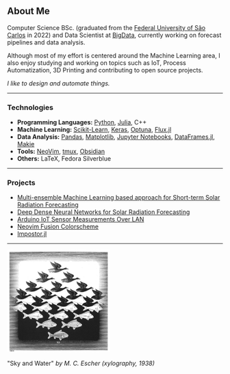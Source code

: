 ## About Me

Computer Science BSc. (graduated from the [Federal University of São Carlos](https://www.ufscar.br/) in 2022) and Data Scientist at [BigData](https://www.linkedin.com/company/big-data-brasil-/), currently working on forecast pipelines and data analysis.

Although most of my effort is centered around the Machine Learning area, I also enjoy studying and working on topics such as IoT, Process Automatization, 3D Printing and contributing to open source projects.

*I like to design and automate things.*

---------

### Technologies

- **Programming Languages:** [Python](https://www.python.org/), [Julia](https://julialang.org/), C++
- **Machine Learning:** [Scikit-Learn](https://scikit-learn.org/stable/index.html), [Keras](https://keras.io/), [Optuna](https://optuna.org/), [Flux.jl](https://fluxml.ai/Flux.jl/stable/)
- **Data Analysis:** [Pandas](https://pandas.pydata.org/), [Matplotlib](https://matplotlib.org/), [Jupyter Notebooks](https://jupyter.org/), [DataFrames.jl](https://dataframes.juliadata.org/stable/), [Makie](https://makie.juliaplots.org/stable/)
- **Tools:** [NeoVim](http://neovim.io/), [tmux](https://github.com/tmux/tmux), [Obsidian](https://obsidian.md/)
- **Others:** LaTeX, Fedora Silverblue

---------

### Projects

- [Multi-ensemble Machine Learning based approach for Short-term Solar Radiation Forecasting](https://github.com/lfenzo/ml-solar-sao-paulo)
- [Deep Dense Neural Networks for Solar Radiation Forecasting](https://github.com/lfenzo/dl-solar-sao-paulo)
- [Arduino IoT Sensor Measurements Over LAN](https://github.com/lfenzo/arduino-iot-temperature)
- [Neovim Fusion Colorscheme](https://github.com/lfenzo/fusion.nvim)
- [Impostor.jl](https://github.com/lfenzo/Impostor.jl)

---------

<img src="./img/sky_and_water.jpg" alt="drawing" width="240"/>

"Sky and Water" *by M. C. Escher (xylography, 1938)*
